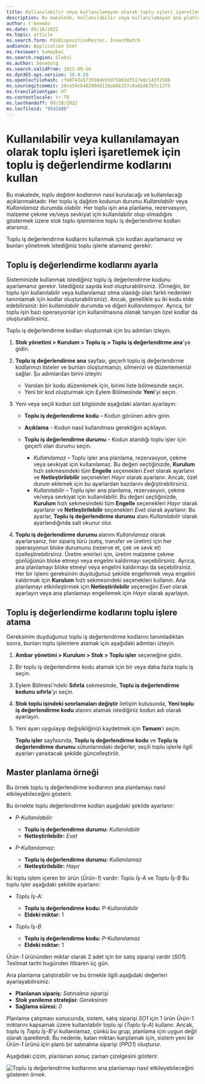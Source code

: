 ```yaml
---
title: Kullanılabilir veya kullanılamayan olarak toplu işleri işaretlemek için toplu iş değerlendirme kodlarını kullan
description: Bu makalede, kullanılabilir veya kullanılamayan ana planlama, rezervasyon, malzeme çekme ve/veya sevkiyatta kullanıma hazır toplu işleri işaretlemek için toplu iş değerlendirme kodlarının nasıl ayarlanacağı ve kullanılacağı açıklanır.
author: t-benebo
ms.date: 09/16/2022
ms.topic: article
ms.search.form: PdsDispositionMaster, InventBatch
audience: Application User
ms.reviewer: kamaybac
ms.search.region: Global
ms.author: benebotg
ms.search.validFrom: 2022-09-16
ms.dyn365.ops.version: 10.0.29
ms.openlocfilehash: cfb0743a573550de93d75063df517e0c143f2568
ms.sourcegitcommit: 20ce54cb40290dd116ab8b157c0a02d6757c13f5
ms.translationtype: HT
ms.contentlocale: tr-TR
ms.lasthandoff: 09/20/2022
ms.locfileid: "9542480"
---
```

# <a name="use-batch-disposition-codes-to-mark-batches-as-available-or-unavailable"></a>Kullanılabilir veya kullanılamayan olarak toplu işleri işaretlemek için toplu iş değerlendirme kodlarını kullan

Bu makalede, *toplu dağıtım kodlarının* nasıl kurulacağı ve kullanılacağı açıklanmaktadır. Her toplu iş dağıtım kodunun durumu *Kullanılabilir* veya *Kullanılamaz* durumda olabilir. Her toplu işin ana planlama, rezervasyon, malzeme çekme ve/veya sevkiyat için kullanılabilir olup olmadığını göstermek üzere stok toplu işlemlerine toplu iş değerlendirme kodları atarsınız.

Toplu iş değerlendirme kodlarını kullanmak için kodları ayarlamanız ve bunları yönetmek istediğiniz toplu işlerle atamanız gerekir.

## <a name="set-up-batch-disposition-codes"></a>Toplu iş değerlendirme kodlarını ayarla

Sisteminizde kullanmak istediğiniz toplu iş değerlendirme kodunu ayarlamanız gerekir. İstediğiniz sayıda kod oluşturabilirsiniz. (Örneğin, bir toplu işin kullanılabilir veya kullanılamaz olma olasılığı olan farklı nedenleri tanımlamak için kodlar oluşturabilirsiniz). Ancak, genellikle şu iki kodu elde edebilirsiniz: biri *kullanılabilir* durumda ve diğeri *kullanılamıyor*. Ayrıca, bir toplu işin bazı operasyonlar için kullanılmasına olanak tanıyan özel kodlar da oluşturabilirsiniz.

Toplu iş değerlendirme kodları oluşturmak için bu adımları izleyin.

1. **Stok yönetimi \> Kurulum \> Toplu iş \> Toplu iş değerlendirme ana**'ya gidin.
1. **Toplu iş değerlendirme ana** sayfası, geçerli toplu iş değerlendirme kodlarınızı listeler ve bunları oluşturmanızı, silmenizi ve düzenlemenizi sağlar. Şu adımlardan birini izleyin:

    - Varolan bir kodu düzenlemek için, birimi liste bölmesinde seçin.
    - Yeni bir kod oluşturmak için Eylem Bölmesinde **Yeni**'yi seçin.

1. Yeni veya seçili kodun üst bilgisinde aşağıdaki alanları ayarlayın:

    - **Toplu iş değerlendirme kodu** – Kodun görünen adını girin.
    - **Açıklama** – Kodun nasıl kullanılması gerektiğini açıklayın.
    - **Toplu iş değerlendirme durumu** – Kodun atandığı toplu işler için geçerli olan durumu seçin.

        - *Kullanılamaz* – Toplu işler ana planlama, rezervasyon, çekme veya sevkiyat için kullanılamaz. Bu değeri seçtiğinizde, **Kurulum** hızlı sekmesindeki tüm **Engelle** seçenekleri *Evet* olarak ayarlanır ve **Netleştirilebilir** seçenekleri *Hayır* olarak ayarlanır. Ancak, özel durum eklemek için bu ayarlardan bazılarını değiştirebilirsiniz.
        - *Kullanılabilir* – Toplu işler ana planlama, rezervasyon, çekme ve/veya sevkiyat için kullanılabilir. Bu değeri seçtiğinizde, **Kurulum** hızlı sekmesindeki tüm **Engelle** seçenekleri *Hayır* olarak ayarlanır ve **Netleştirilebilir** seçenekleri *Evet* olarak ayarlanır. Bu ayarlar, **Toplu iş değerlendirme durumu** alanı *Kullanılabilir* olarak ayarlandığında salt okunur olur.

1. **Toplu iş değerlendirme durumu** alanını *Kullanılamaz* olarak ayarlarsanız, her sipariş türü (satış, transfer ve üretim) için her operasyonun bloke durumunu (rezerve et, çek ve sevk et) özelleştirebilirsiniz. Üretim emirleri için, üretim malzeme çekme günlüğünün bloke etmeyi veya engelini kaldırmayı seçebilirsiniz. Ayrıca, ana planlamayı bloke etmeyi veya engelini kaldırmayı da seçebilirsiniz. Her bir işlemi gereksinim duyduğunuz şekilde engellemek veya engelini kaldırmak için **Kurulum** hızlı sekmesindeki seçenekleri kullanın. Ana planlamayı etkinleştirmek için **Netleştirilebilir** seçeneğini *Evet* olarak ayarlayın veya ana planlamayı engellemek için *Hayır* olarak ayarlayın.

## <a name="assign-batch-disposition-codes-to-batches"></a>Toplu iş değerlendirme kodlarını toplu işlere atama

Gereksinim duyduğunuz toplu iş değerlendirme kodlarını tanımladıktan sonra, bunları toplu işlemlere atamak için aşağıdaki adımları izleyin.

1. **Ambar yönetimi \> Kurulum \> Stok \> Toplu işler** seçeneğine gidin.
1. Bir toplu iş değerlendirme kodu atamak için bir veya daha fazla toplu iş seçin.
1. Eylem Bölmesi'ndeki **Sıfırla** sekmesinde, **Toplu iş değerlendirme kodunu sıfırla**'yı seçin.
1. **Stok toplu işindeki sınırlamaları değiştir** iletişim kutusunda, **Yeni toplu iş değerlendirme kodu** alanını atamak istediğiniz kodun adı olarak ayarlayın.
1. Yeni ayarı uygulayıp değişikliğinizi kaydetmek için **Tamam**'ı seçin.

    **Toplu işler** sayfasında, **Toplu iş değerlendirme kodu** ve **Toplu iş değerlendirme durumu** sütunlarındaki değerler, seçili toplu işlerle ilgili ayarları yansıtacak şekilde güncelleştirilir.

## <a name="master-planning-example"></a>Master planlama örneği

Bu örnek toplu iş değerlendirme kodlarının ana planlamayı nasıl etkileyebileceğini gösterir.

Bu örnekte toplu değerlendirme kodları aşağıdaki şekilde ayarlanır:

- *P-Kullanılabilir:*

    - **Toplu iş değerlendirme durumu:** *Kullanılabilir*
    - **Netleştirilebilir:** *Evet*

- *P-Kullanılamaz:*

    - **Toplu iş değerlendirme durumu:** *Kullanılamaz*
    - **Netleştirilebilir:** *Hayır*

İki toplu işlem içeren bir ürün (*Ürün-1*) vardır: *Toplu İş-A* ve *Toplu İş-B* Bu toplu işler aşağıdaki şekilde ayarlanır:

- *Toplu İş-A:*

    - **Toplu iş değerlendirme kodu:** *P-Kullanılabilir*
    - **Eldeki miktar:** 1

- *Toplu İş-B*

    - **Toplu iş değerlendirme kodu:** *P-Kullanılamaz*
    - **Eldeki miktar:** 1

*Ürün-1* ürününden miktar olarak 2 adet için bir satış siparişi vardır (*SO1*). Teslimat tarihi bugünden itibaren üç gün.

Ana planlama çalıştırabilir ve bu örnekle ilgili aşağıdaki değerleri ayarlayabilirsiniz:

- **Planlanan sipariş:** *Satınalma siparişi*
- **Stok yenileme stratejisi:** *Gereksinim*
- **Sağlama süresi:** *0*

Planlama çalışması sonucunda, sistem, satış siparişi *SO1* için 1 ürün *Ürün-1* miktarını kapsamak üzere kullanılabilir toplu işi (*Toplu İş-A*) kullanır. Ancak, toplu iş *Toplu İş-B*'yi kullanılamaz, çünkü bu grup, planlama için uygun değil olarak işaretlendi. Bu nedenle, kalan miktarı karşılamak için, sistem yeni bir *Ürün-1* ürünü için planlı bir satınalma siparişi (*PPO1*) oluşturur.

Aşağıdaki çizim, planlanan sonuç zaman çizelgesini gösterir.

![Toplu iş değerlendirme kodlarının ana planlamayı nasıl etkileyebileceğini gösteren örnek.](media/batch-codes-planning-example.png "Toplu iş değerlendirme kodlarının ana planlamayı nasıl etkileyebileceğini gösteren örnek")
